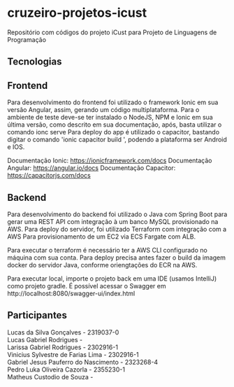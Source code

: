# cruzeiro-projetos-icust
Repositório com códigos do projeto iCust para Projeto de Linguagens de Programação

## Tecnologias

## Frontend
Para desenvolvimento do frontend foi utilizado o framework Ionic em sua versão Angular, assim, gerando um código multiplataforma.
Para o ambiente de teste deve-se ter instalado o NodeJS, NPM e Ionic em sua última versão, como descrito em sua documentação, após, basta utilizar o comando ionc serve
Para deploy do app é utilizado o capacitor, bastando digitar o comando 'ionic capacitor build <plataforma>', podendo a plataforma ser Android e IOS.

Documentação Ionic: https://ionicframework.com/docs
Documentação Angular: https://angular.io/docs
Documentação Capacitor: https://capacitorjs.com/docs

## Backend
Para desenvolvimento do backend foi utilizado o Java com Spring Boot para gerar uma REST API com integração à um banco MySQL provisionado na AWS.
Para deploy do servidor, foi utilizado Terraform com integração com a AWS Para provisionamento de um EC2 via ECS Fargate com ALB.

Para executar o terraform é necessário ter a AWS CLI configurado no máquina com sua conta.
Para deploy precisa antes fazer o build da imagem docker do servidor Java, conforme oriengtações do ECR na AWS.

Para executar local, importe o projeto back em uma IDE (usamos IntelliJ) como projeto gradle. É possível acessar o Swagger em http://localhost:8080/swagger-ui/index.html


## Participantes
Lucas da Silva Gonçalves - 2319037-0<br>
Lucas Gabriel Rodrigues - <br>
Larissa Gabriel Rodrigues - 2302916-1<br>
Vinicius Sylvestre de Farias Lima - 2302916-1<br>
Gabriel Jesus Pauferro do Nascimento - 2323268-4<br>
Pedro Luka Oliveira Cazorla - 2355230-1<br>
Matheus Custodio de Souza -<br>


